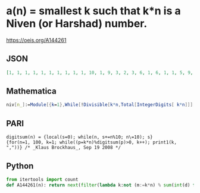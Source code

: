 # a\(n\) \= smallest k such that k\*n is a Niven \(or Harshad\) number\.
https://oeis.org/A144261
## JSON
```JSON
[1, 1, 1, 1, 1, 1, 1, 1, 1, 1, 10, 1, 9, 3, 2, 3, 6, 1, 6, 1, 1, 5, 9, 1, 2, 6, 1, 3, 9, 1, 12, 6, 4, 3, 2, 1, 3, 3, 3, 1, 10, 1, 12, 3, 1, 5, 9, 1, 8, 1, 2, 3, 18, 1, 2, 2, 2, 9, 9, 1, 12, 6, 1, 3, 3, 2, 3, 3, 3, 1, 18, 1, 7, 3, 2, 2, 4, 2, 9, 1, 1, 5, 18, 1, 6, 6, 3, 3, 9, 1, 4, 5, 4, 9, 2, 2, 12, 4, 2, 1]
```
## Mathematica
```Mathematica
niv[n_]:=Module[{k=1},While[!Divisible[k*n,Total[IntegerDigits[ k*n]]], k++]; k]; Array[niv,100] (* _Harvey P. Dale_, Jul 23 2016 *)
```
## PARI
```PARI
digitsum(n) = {local(s=0); while(n, s+=n%10; n\=10); s}
{for(n=1, 100, k=1; while((p=k*n)%digitsum(p)>0, k++); print1(k, ","))} /* _Klaus Brockhaus_, Sep 19 2008 */
```
## Python
```Python
from itertools import count
def A144261(n): return next(filter(lambda k:not (m:=k*n) % sum(int(d) for d in str(m)), count(1))) # _Chai Wah Wu_, Nov 04 2022
```
